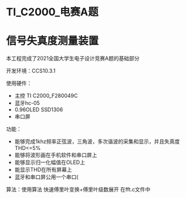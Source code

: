 # TI_C2000_电赛A题
信号失真度测量装置  
===========
本工程完成了2021全国大学生电子设计竞赛A题的基础部分  

开发环境：CCS10.3.1  

使用硬件： 
* 主控 TI C2000_F280049C  
* 蓝牙hc-05  
* 0.96OLED SSD1306  
* 串口屏  
         
功能：
* 能够完成1khz频率正弦波，三角波，多次谐波的采集和显示，并且失真度THD<=5%  
* 能够将波形画在手机软件和串口屏上  
* 能够显示归一化幅值在OLED上  
* 能显示THD在所有屏幕上  
* 蓝牙和串口屏公用一个串口(   
        
算法：使用算法 快速傅里叶变换+傅里叶级数展开 在fft.c文件中  
